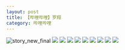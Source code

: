 ```yaml
---
layout: post
title: 【哔哩哔哩】罗翔
category: 哔哩哔哩
---
```

![story_new_final](http://s3s4mtyq6.hd-bkt.clouddn.com/img/story_new_final_0322.png)
![](http://s3s5etn4r.hd-bkt.clouddn.com/img/luo-220613-6.jpg)
![](http://s3s5etn4r.hd-bkt.clouddn.com/img/luo-220613-5.jpg)
![](http://s3s5etn4r.hd-bkt.clouddn.com/img/luo-220613-4.jpg)
![](http://s3s5etn4r.hd-bkt.clouddn.com/img/luo-220613-3.jpg)
![](http://s3s5etn4r.hd-bkt.clouddn.com/img/luo-220613-2.jpg)
![](http://s3s5etn4r.hd-bkt.clouddn.com/img/luo-220613-1.jpg)
![](http://s3s5etn4r.hd-bkt.clouddn.com/img/luo-220613-9.jpg)
![](http://s3s5etn4r.hd-bkt.clouddn.com/img/luo-220613-8.jpg)
![](http://s3s5etn4r.hd-bkt.clouddn.com/img/luo-220613-7.jpg)
  




